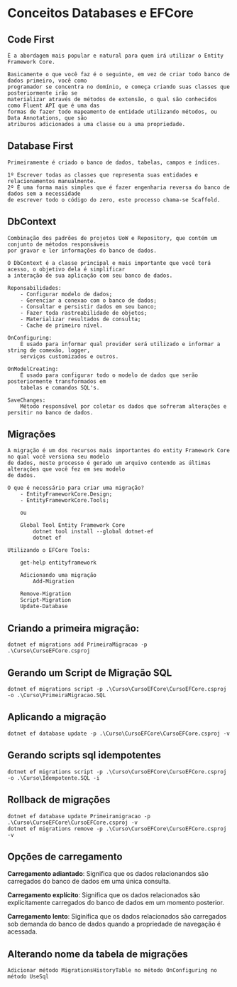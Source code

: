 # Conceitos Databases e EFCore

## Code First
	
	É a abordagem mais popular e natural para quem irá utilizar o Entity Framework Core.

	Basicamente o que você faz é o seguinte, em vez de criar todo banco de dados primeiro, você como
	programador se concentra no domínio, e começa criando suas classes que posteriormente irão se 
	materializar através de métodos de extensão, o qual são conhecidos como Fluent API que é uma das
	formas de fazer todo mapeamento de entidade utilizando métodos, ou Data Annotations, que são 
	atriburos adicionados a uma classe ou a uma propriedade.

## Database First

	Primeiramente é criado o banco de dados, tabelas, campos e índices.

	1º Escrever todas as classes que representa suas entidades e relacionamentos manualmente.
	2º É uma forma mais simples que é fazer engenharia reversa do banco de dados sem a necessidade
	de escrever todo o código do zero, este processo chama-se Scaffold.

## DbContext

	Combinação dos padrões de projetos UoW e Repository, que contém um conjunto de métodos responsáveis
	por gravar e ler informações do banco de dados.

	O DbContext é a classe principal e mais importante que você terá acesso, o objetivo dela é simplificar
	a interação de sua aplicação com seu banco de dados.

	Reponsabilidades:
		- Configurar modelo de dados;
		- Gerenciar a conexao com o banco de dados;
		- Consultar e persistir dados em seu banco;
		- Fazer toda rastreabilidade de objetos;
		- Materializar resultados de consulta;
		- Cache de primeiro nível.

	OnConfiguring:
		É usado para informar qual provider será utilizado e informar a string de comexão, logger,
		serviços customizados e outros.

	OnModelCreating:
		É usado para configurar todo o modelo de dados que serão posteriormente transformados em
		tabelas e comandos SQL's.

	SaveChanges:
		Método responsável por coletar os dados que sofreram alterações e persitir no banco de dados.

## Migrações
	
	A migração é um dos recursos mais importantes do entity Framework Core no qual você versiona seu modelo
	de dados, neste processo é gerado um arquivo contendo as últimas alterações que você fez em seu modelo
	de dados.

	O que é necessário para criar uma migração?
		- EntityFrameworkCore.Design;
		- EntityFrameworkCore.Tools;

		ou

		Global Tool Entity Framework Core
			dotnet tool install --global dotnet-ef
			dotnet ef

	Utilizando o EFCore Tools:
		
		get-help entityframework

		Adicionando uma migração
			Add-Migration

		Remove-Migration
		Script-Migration
		Update-Database

## Criando a primeira migração:

	dotnet ef migrations add PrimeiraMigracao -p .\Curso\CursoEFCore.csproj

## Gerando um Script de Migração SQL

	dotnet ef migrations script -p .\Curso\CursoEFCore\CursoEFCore.csproj -o .\Curso\PrimeiraMigracao.SQL

## Aplicando a migração

	dotnet ef database update -p .\Curso\CursoEFCore\CursoEFCore.csproj -v

## Gerando scripts sql idempotentes
	dotnet ef migrations script -p .\Curso\CursoEFCore\CursoEFCore.csproj -o .\Curso\Idempotente.SQL -i

## Rollback de migrações
	dotnet ef database update Primeiramigracao -p .\Curso\CursoEFCore\CursoEFCore.csproj -v
	dotnet ef migrations remove -p .\Curso\CursoEFCore\CursoEFCore.csproj -v


## Opções de carregamento

**Carregamento adiantado**: Significa que os dados relacionandos são carregados do banco de dados em uma 
única consulta.

**Carregamento explícito**: Significa que os dados relacionados são explicitamente carregados do banco de dados
em um momento posterior.

**Carregamento lento**: Siginifica que os dados relacionados são carregados sob demanda do banco de dados
quando a propriedade de navegação é acessada.


## Alterando nome da tabela de migrações
	Adicionar método MigrationsHistoryTable no método OnConfiguring no método UseSql